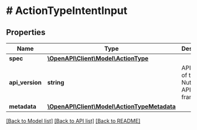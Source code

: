 # # ActionTypeIntentInput

## Properties

Name | Type | Description | Notes
------------ | ------------- | ------------- | -------------
**spec** | [**\OpenAPI\Client\Model\ActionType**](ActionType.md) |  |
**api_version** | **string** | API Version of the Nutanix v3 API framework. | [optional] [default to '3.1.0']
**metadata** | [**\OpenAPI\Client\Model\ActionTypeMetadata**](ActionTypeMetadata.md) |  |

[[Back to Model list]](../../README.md#models) [[Back to API list]](../../README.md#endpoints) [[Back to README]](../../README.md)
